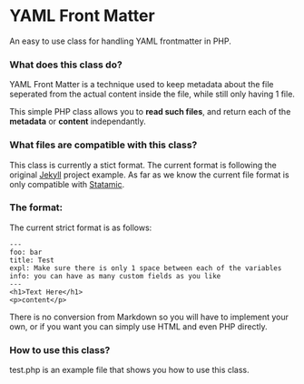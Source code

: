 YAML Front Matter
================

An easy to use class for handling YAML frontmatter in PHP.

### What does this class do?

YAML Front Matter is a technique used to keep metadata about the file seperated from the actual content inside the file, while still only having 1 file.

This simple PHP class allows you to **read such files**, and return each of the **metadata** or **content** independantly.

### What files are compatible with this class?

This class is currently a stict format. The current format is following the original [Jekyll](https://github.com/mojombo/jekyll/wiki/yaml-front-matter) project example. As far as we know the current file format is only compatible with [Statamic](http://statamic.com/ "Statamic is a flexible, flat file CMS").


### The format:

The current strict format is as follows:

	---
	foo: bar
	title: Test
	expl: Make sure there is only 1 space between each of the variables
	info: you can have as many custom fields as you like
	---
	<h1>Text Here</h1>
	<p>content</p>

There is no conversion from Markdown so you will have to implement your own, or if you want you can simply use HTML and even PHP directly.

### How to use this class?

test.php is an example file that shows you how to use this class.